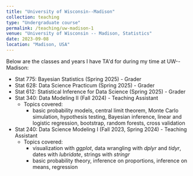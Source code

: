 ```yaml
---
title: "University of Wisconsin--Madison"
collection: teaching
type: "Undergraduate course"
permalink: /teaching/uw-madison-1
venue: "University of Wisconsin -- Madison, Statistics"
date: 2023-09-08
location: "Madison, USA"
---
```


Below are the classes and years I have TA'd for during my time at UW--Madison:


- Stat 775: Bayesian Statistics (Spring 2025) - Grader
- Stat 628: Data Science Practicum (Spring 2025) - Grader
- Stat 612: Statistical Inference for Data Science (Spring 2025) - Grader
- Stat 340: Data Modeling II (Fall 2024) - Teaching Assistant
    - Topics covered:
        - basic probability models, central limit theorem, Monte Carlo simulation, hypothesis testing, Bayesian inference, linear and logistic regression, bootstrap, random forests, cross validation
- Stat 240: Data Science Modeling I (Fall 2023, Spring 2024) - Teaching Assistant
    - Topics covered: 
        - visualization with *ggplot*, data wrangling with *dplyr* and *tidyr*, dates with *lubridate*, strings with *stringr* 
        - basic probability theory, inference on proportions, inference on means, regression